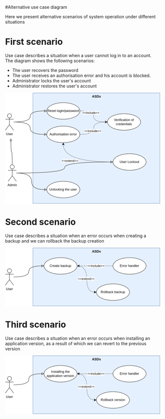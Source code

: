 #Alternative use case diagram

Here we present alternative scenarios of system operation under different situations

# First scenario
Use case describes a situation when a user cannot log in to an account. The diagram shows the following scenarios:
* The user recovers the password
* The user receives an authorisation error and his account is blocked.
* Administrator locks the user's account
* Administrator restores the user's account

![Изображение](uml_diagrams/img/task6/alt_use_case_1.png)

# Second scenario
Use case describes a situation when an error occurs when creating a backup and we can rollback the backup creation

![Изображение](uml_diagrams/img/task6/alt_use_case_2.png)

# Third scenario
Use case describes a situation when an error occurs when installing an application version, as a result of which we can revert to the previous version

![Изображение](uml_diagrams/img/task6/alt_use_case_3.png)